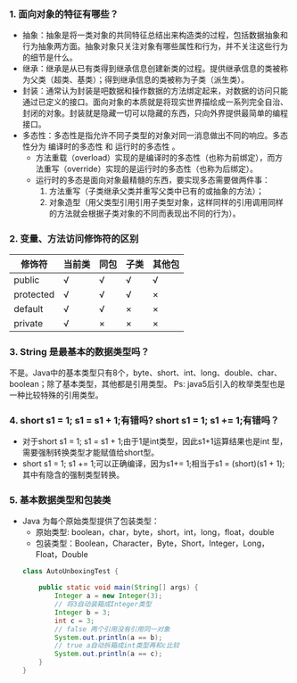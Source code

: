 ### 1. 面向对象的特征有哪些？
+ 抽象：抽象是将一类对象的共同特征总结出来构造类的过程，包括数据抽象和行为抽象两方面。抽象对象只关注对象有哪些属性和行为，并不关注这些行为的细节是什么。
+ 继承：继承是从已有类得到继承信息创建新类的过程。提供继承信息的类被称为父类（超类、基类）；得到继承信息的类被称为子类（派生类）。
+ 封装：通常认为封装是吧数据和操作数据的方法绑定起来，对数据的访问只能通过已定义的接口。面向对象的本质就是将现实世界描绘成一系列完全自治、封闭的对象。封装就是隐藏一切可以隐藏的东西，只向外界提供最简单的编程接口。
+ 多态性：多态性是指允许不同子类型的对象对同一消息做出不同的响应。多态性分为 编译时的多态性 和 运行时的多态性 。
    * 方法重载（overload）实现的是编译时的多态性（也称为前绑定），而方法重写（override）实现的是运行时的多态性（也称为后绑定）。
    * 运行时的多态是面向对象最精髓的东西，要实现多态需要做两件事：
        1. 方法重写（子类继承父类并重写父类中已有的或抽象的方法）；
        2. 对象造型（用父类型引用引用子类型对象，这样同样的引用调用同样的方法就会根据子类对象的不同而表现出不同的行为）。
    
### 2. 变量、方法访问修饰符的区别

| 修饰符 | 当前类 | 同包 | 子类 | 其他包 | 
| -------- | --- | --- | --- | --- |
| public | √ | √ | √ | √ | 
| protected | √ | √ | √ | × | 
| default | √ | √ | × | × | 
| private | √ | × | × | × | 

### 3. String 是最基本的数据类型吗？
不是。Java中的基本类型只有8个，byte、short、int、long、double、char、boolean；除了基本类型，其他都是引用类型。
Ps: java5后引入的枚举类型也是一种比较特殊的引用类型。

### 4. short s1 = 1; s1 = s1 + 1;有错吗? short s1 = 1; s1 += 1;有错吗？
+ 对于short s1 = 1; s1 = s1 + 1;由于1是int类型，因此s1+1运算结果也是int 型，需要强制转换类型才能赋值给short型。
+ short s1 = 1; s1 += 1;可以正确编译，因为s1+= 1;相当于s1 = (short)(s1 + 1);其中有隐含的强制类型转换。

### 5. 基本数据类型和包装类
+ Java 为每个原始类型提供了包装类型： 
    - 原始类型: boolean，char，byte，short，int，long，float，double 
    - 包装类型：Boolean，Character，Byte，Short，Integer，Long，Float，Double
    ```java
    class AutoUnboxingTest {

        public static void main(String[] args) {
            Integer a = new Integer(3);
            // 将3自动装箱成Integer类型
            Integer b = 3;
            int c = 3;
            // false 两个引用没有引用同一对象
            System.out.println(a == b);
            // true a自动拆箱成int类型再和c比较
            System.out.println(a == c);
        }
    }
    ```